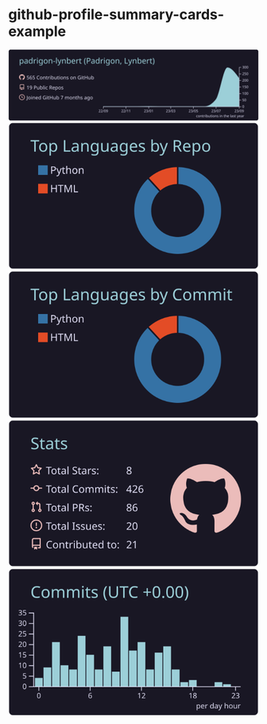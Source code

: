# github-profile-summary-cards-example

![](https://github.com/padrigon-lynbert/padrigon-lynbert/blob/master/profile-summary-card-output/rose_pine/0-profile-details.svg)
![](profile-summary-card-output/rose_pine/1-repos-per-language.svg)
![](profile-summary-card-output/rose_pine/2-most-commit-language.svg)
![](profile-summary-card-output/rose_pine/3-stats.svg)
![](profile-summary-card-output/rose_pine/4-productive-time.svg)
<!--
[![](https://raw.githubusercontent.com/vn7n24fzkq/github-profile-summary-cards-example/master/profile-summary-card-output/vue/1-repos-per-language.svg)](https://github.com/vn7n24fzkq/github-profile-summary-cards) [![](https://raw.githubusercontent.com/vn7n24fzkq/github-profile-summary-cards-example/master/profile-summary-card-output/vue/2-most-commit-language.svg)](https://github.com/vn7n24fzkq/github-profile-summary-cards)
[![](https://raw.githubusercontent.com/vn7n24fzkq/github-profile-summary-cards-example/master/profile-summary-card-output/vue/3-stats.svg)](https://github.com/vn7n24fzkq/github-profile-summary-cards) [![](https://raw.githubusercontent.com/vn7n24fzkq/github-profile-summary-cards-example/master/profile-summary-card-output/vue/4-productive-time.svg)](https://github.com/vn7n24fzkq/github-profile-summary-cards)

[More Info](https://github.com/vn7n24fzkq/github-profile-summary-cards)
